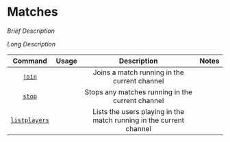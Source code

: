 # Matches

*Brief Description*


*Long Description*


| Command | Usage | Description | Notes |
| :---: | :---: |  :---: | :---: |
| [`join`](matches/join.md) | | Joins a match running in the current channel | |
| [`stop`](matches/listplayers.md) | | Stops any matches running in the current channel | |
| [`listplayers`](matches/stop.md) | | Lists the users playing in the match running in the current channel | |